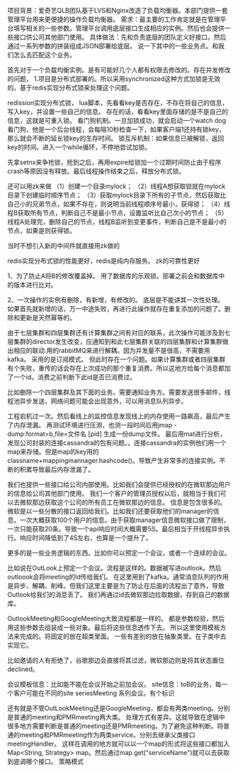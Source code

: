 项目背景：爱奇艺QLB团队基于LVS和Nginx改造了负载均衡器。本部门提供一套管理平台用来更便捷的操作负载均衡器。
需求：最主要的工作肯定就是在管理平台填写相关的一些参数。管理平台调用底层接口生成相应的实例。然后也会提供一些接口供公司其他部门使用。
具体做法：先和负责底层的团队定义好接口。然后通过一系列参数的拼装组成JSON部署给底层。
说一下其中的一些业务点。和我们怎么去匹配这个业务。

首先对于一个负载均衡实例。是有可能好几个人都有权限去修改的。存在并发修改的问题，
1.项目是分布式部署的。所以采用synchronized这种方式加锁是无效的。基于redis实现分布式锁来处理这个问题。

redission实现分布式锁，
lua脚本，先看看key是否存在，不存在将自己的信息，写入key，并设置一些自己的信息。
存在的话，看看key里面存储的是不是自己的信息，这就是可重入锁。
看门狗机制。一旦加锁成功，就会启动一个watch dog看门狗，他是一个后台线程，会每隔10秒检查一下，如果客户端1还持有锁key，那么就会不断的延长锁key的生存时间。
锁互斥机制：如果信息已被解锁，返回key的时间。进入一个while循环，不停地尝试加锁。

先拿setnx来争抢锁，抢到之后，再用expire给锁加一个过期时间防止由于程序crash等原因没有释放。最后线程操作结束之后，释放分布式锁。

还可以用zk来做
（1）创建一个目录mylock；
（2）线程A想获取锁就在mylock目录下创建临时顺序节点；
（3）获取mylock目录下所有的子节点，然后获取比自己小的兄弟节点，如果不存在，则说明当前线程顺序号最小，获得锁；
（4）线程B获取所有节点，判断自己不是最小节点，设置监听比自己次小的节点；
（5）线程A处理完，删除自己的节点，线程B监听到变更事件，判断自己是不是最小的节点，如果是则获得锁。

当时不想引入新的中间件就直接用zk做的

redis实现分布式锁的性能更好，redis是纯内存服务。
 zk的可靠性更好

1、为了防止A将B的修改覆盖掉。
用了数据库的乐观锁。部署之前会和数据库中的版本进行比对。


2、一次操作的实例有删除，有新增，有修改的。 底层是不能讲其一次性处理。
如果首先就新增的话，万一中途失败，再进行此操作就存在重复添加的问题了。删除和更新是天然幂等的。


由于七层集群和四层集群还有计算集群之间有对应的联系，此次操作可能涉及到七层集群的director发生改变，应通知到和此七层集群关联的四层集群和计算集群做出相应的联动.用的rabbitMQ来进行解耦。因为并发量不是很高，不需要用kafka。 采用的是订阅模式。
但此时存在一个问题。如果计算集群或者四层集群有个失败，重传的话会存在上次成功的那个重复消费。所以这地方给每个消息都加了一个id。消费之前判断下此id是否已消费过。


比如删除一个四层集群及其下面的业务。需要通知业务方。需要发送很多邮件，线程池异步发送，网络问题可能会出现意外，可以用消息队列异步。




工程宕机过一次。然后看线上的监控信息发现线上的内存使用一路飙高，最后产生了内存泄漏。
再测试环境进行压测，也测一段时间后用jmap -dump:format=b,file=文件名 [pid] 生成一份dump文件。
最后用mat进行分析，发现公司封装的连接cassandra的包有问题。。连接cassandra的实例他们用一个map来存储。但是map的key用的
classname+mappingmannager.hashcode()。导致产生非常多的连接实例。不断的积累导致最后内存泄漏了。


我们也提供一些接口给公司内部使用。比如我们会提供已经授权的在微软那边用户的信息给公司其他部门使用。
我们一个客户的管理员授权以后，就相当于我们可以去微软那边获取这个公司的所有员工在微软那边的信息。
信息是包含很多的。微软是以一些分散的接口返回给我们。比如我们还要获取他们的manager的信息。一次大概获取100个用户的信息。由于获取manager信息微软接口做了限制，一次只能获取20条。导致一个api响应时间大概需要5S。最后相当于开线程异步执行。响应时间降低到了4S左右，也算是一个提升了。


更多的是一些业务逻辑的东西。比如你可以预定一个会议，或者一个连续的会议。



比如说在OutLook上预定一个会议。流程是这样的。数据被写进outlook。然后outloook会将meeting的Id传给我们。
在这里用到了kafka。通常消息队列的作用是异步、解耦、削峰。但我们这里主要是为了防止在后面的流程出了意外，导致
Outlook给我们的消息丢了。
我们再通过id去微软那边拉取数据，存到自己的数据库。


OutlookMeeting和GoogleMeeting大致流程都是一样的。 都是参数校验，然后用这些参数去组装成一些对象。最后将这些信息透传下去。
所以这里使用模板方法来完成的。将固定的放在超类里面。  一些有差别的放在抽象类里。在子类中去实现它。

比如邀请的人有拒绝了，谷歌那边会直接将其过滤，微软那边则是将其状态置位declined。

会议模板信息：比如能不能在会议开始之前加会议。
site信息：toB的业务，每一个客户可能在不同的site
seriesMeeting 系列会议。有个标识

还有就是不管OutLookMeeting还是GoogleMeeting，都会有两类meeting。分别是普通的meeting和PMRmeeting两大类。
处理方式有差异。这就导致在逻辑中很多地方需要判断是普通的meeting还是PMRmeeting。为了避免这种判断。将普通的meeting和PMRmeeting作为两类service。分别去继承父类接口meetingHandler。
这样在调用的地方就可以以一个map的形式将这些接口都加入Map<String, Strategy> map。然后通过map.get("serviceName")就可以去获取到底调哪个接口。      策略模式
